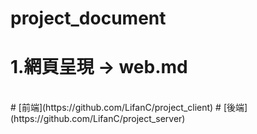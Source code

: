 # project_document
<h1>1.網頁呈現 -> web.md</h1>
<br>
# [前端](https://github.com/LifanC/project_client)
# [後端](https://github.com/LifanC/project_server)